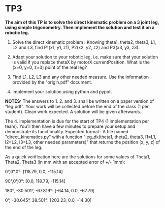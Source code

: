 # TP3

**The aim of this TP is to solve the direct kinematic problem on a 3
  joint leg, using simple trigonometry. Then implement the solution and test
  it on a robotic leg.**

1. Solve the direct kinematic problem : Knowing theta1, theta2, theta3,
L1, L2 and L3, find P1(x1, y1, z1), P2(x2, y2, z2) and P3(x3, y3, z3).

2. Adapt your solution to your robotic leg, i.e. make sure that your
solution is valid if you replace thetaX by
motorX.currentPosition. What is the (x=0, y=0, z=0) point of the real leg?

3. Find L1, L2, L3 and any other needed measure. Use the information provided by the "origin.pdf" document.

4. Implement your solution using python and pypot.

**NOTES:**
The answers to 1. 2. and 3. shall be written on a paper
version of "leg.pdf". Your work will be collected before the end of
the class (1 per student). Clean work expected. A solution will be
given afterwards.

The 4. implementation is due for the start of TP4 (1 implementation
per team). You'll then have a few minutes to prepare your setup and
demonstrate its functionality. Expected format :
A file named "direct_kinematics.py" with a function "leg_dk(theta1,
theta2, theta3, l1=L1, l2=L2, l3=L3, other needed parameters)" that
returns the position [x, y, z] of the end of the leg.

As a quick verification here are the solutions for some values of Theta1, Theta2, Theta3 (in mm with an accepted error of +/- 1mm):

0°,0°,0°:  [118.79, 0.0, -115.14]

90°,0°,0°:  [0.0, 118.79, -115.14]

180°, -30.501°, -67.819°:  [-64.14, 0.0, -67.79]

0°, -30.645°, 38.501°:  [203.23, 0.0, -14.30]
